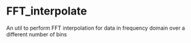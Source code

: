 # FFT_interpolate
An util to perform FFT interpolation for data in frequency domain over a different number of bins
